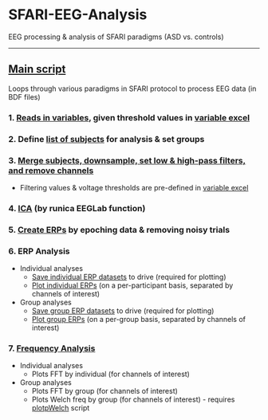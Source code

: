 # SFARI-EEG-Analysis
EEG processing & analysis of SFARI paradigms (ASD vs. controls)
***
## [Main script](EEG-processing-steps\Processing_EEGdata_template.m)
Loops through various paradigms in SFARI protocol to process EEG data (in BDF files)

### 1.  [Reads in variables](EEG-processing-steps\set_variables.m), given threshold values in [variable excel](EEG-processing-steps\variables_per_paradigm.xlsx)
### 2.  Define [list of subjects](EEG-processing-steps\define_subjects.m) for analysis & set groups
### 3.  [Merge subjects, downsample, set low & high-pass filters, and remove channels](EEG-processing-steps\STEP1_2_Merge_RejectChan.m) 
- Filtering values & voltage thresholds are pre-defined in [variable excel](EEG-processing-steps\variables_per_paradigm.xlsx)
### 4.  [ICA](EEG-processing-steps\STEP3_ICA.m) (by runica EEGLab function)
### 5.  [Create ERPs](EEG-processing-steps\STEP4_EPOCHING.m) by epoching data & removing noisy trials
### 6.  ERP Analysis
- Individual analyses
  - [Save individual ERP datasets](EEG-processing-steps\STEP5_ERPanalysis_createERPdatasets.m) to drive (required for plotting)
  - [Plot individual ERPs](EEG-processing-steps\STEP5_ERPanalysis_plotChannelsbyIndividual.m) (on a per-participant basis, separated by channels of interest)
- Group analyses
  - [Save group ERP datasets](EEG-processing-steps\STEP5_ERPanalysis_make_groupERP_matrix.m) to drive (required for plotting)
  - [Plot group ERPs](EEG-processing-steps\STEP5_ERPanalysis_plotChannelsbyGroup.m) (on a per-group basis, separated by channels of interest)
### 7.  [Frequency Analysis](EEG-processing-steps\STEP6_FreqAnalysis.m)
- Individual analyses
  - Plots FFT by individual (for channels of interest)
- Group analyses 
  - Plots FFT by group (for channels of interest)
  - Plots Welch freq by group (for channels of interest) - requires [plotpWelch](plotpWelch.m) script
